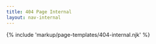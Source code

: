 ```yaml
---
title: 404 Page Internal
layout: nav-internal
---
```


{% include 'markup/page-templates/404-internal.njk' %}

